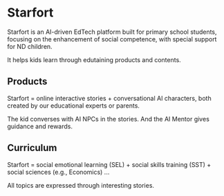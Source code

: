 # Starfort

Starfort is an AI-driven EdTech platform built for primary school students, focusing on the enhancement of social competence, with special support for ND children.

It helps kids learn through edutaining products and contents.


## Products

Starfort = online interactive stories + conversational AI characters, both created by our educational experts or parents.

The kid converses with AI NPCs in the stories. And the AI Mentor gives guidance and rewards.


## Curriculum

Starfort = social emotional learning (SEL) + social skills training (SST) + social sciences (e.g., Economics) ...

All topics are expressed through interesting stories.
